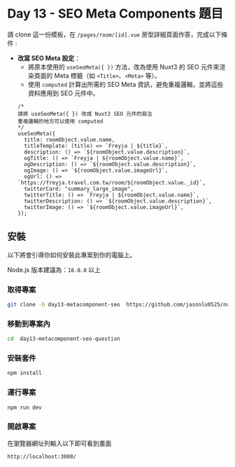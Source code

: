 # Day 13 - SEO Meta Components 題目

請 clone 這一份模板，在 `/pages/room/[id].vue` 房型詳細頁面作答，完成以下條件 :

- **改寫 SEO Meta 設定**：
  - 將原本使用的 `useSeoMeta({ })` 方法，改為使用 Nuxt3 的 SEO 元件來渲染頁面的 Meta 標籤（如 `<Title>`、`<Meta>` 等）。
  - 使用 `computed` 計算出所需的 SEO Meta 資訊，避免重複邏輯，並將這些資料應用到 SEO 元件中。
  ```
  /*
  請將 useSeoMeta({ }) 改成 Nuxt3 SEO 元件的寫法
  重複邏輯的地方可以使用 computed
  */
  useSeoMeta({
    title: roomObject.value.name,
    titleTemplate: (title) => `Freyja | ${title}`,
    description: () => `${roomObject.value.description}`,
    ogTitle: () => `Freyja | ${roomObject.value.name}`,
    ogDescription: () => `${roomObject.value.description}`,
    ogImage: () => `${roomObject.value.imageUrl}`,
    ogUrl: () => `https://freyja.travel.com.tw/room/${roomObject.value._id}`,
    twitterCard: "summary_large_image",
    twitterTitle: () => `Freyja | ${roomObject.value.name}`,
    twitterDescription: () => `${roomObject.value.description}`,
    twitterImage: () => `${roomObject.value.imageUrl}`,
  });
  ```

## 安裝

以下將會引導你如何安裝此專案到你的電腦上。

Node.js 版本建議為：`18.0.0` 以上

### 取得專案

```bash
git clone -b day13-metacomponent-seo  https://github.com/jasonlu0525/nuxt3-live-question.git day13-metacomponent-seo-question
```

### 移動到專案內

```bash
cd  day13-metacomponent-seo-question
```

### 安裝套件

```bash
npm install
```

### 運行專案

```bash
npm run dev
```

### 開啟專案

在瀏覽器網址列輸入以下即可看到畫面

```bash
http://localhost:3000/
```
